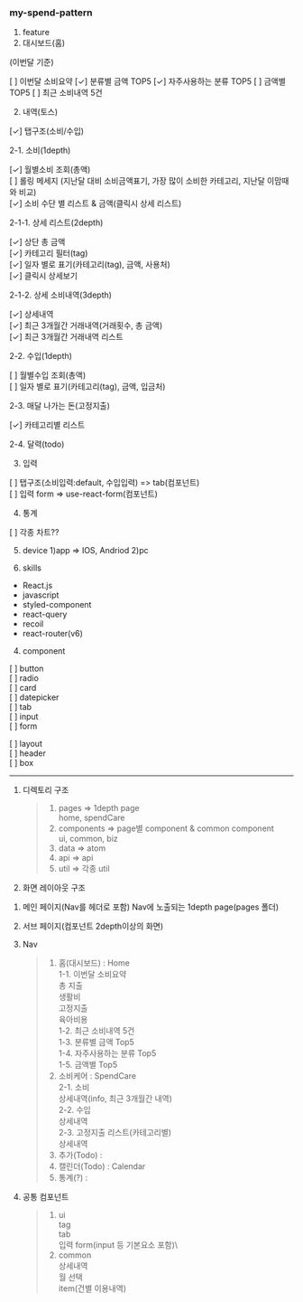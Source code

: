 ### my-spend-pattern

1. feature
1. 대시보드(홈)

(이번달 기준)

[ ] 이번달 소비요약
[✓] 분류별 금액 TOP5
[✓] 자주사용하는 분류 TOP5
[ ] 금액별 TOP5
[ ] 최근 소비내역 5건

2.  내역(토스)

[✓] 탭구조(소비/수입)

2-1. 소비(1depth)

[✓] 월별소비 조회(총액)\
[ ] 롤링 메세지 (지난달 대비 소비금액표기, 가장 많이 소비한 카테고리, 지난달 이맘때와 비교)\
[✓] 소비 수단 별 리스트 & 금액(클릭시 상세 리스트)

2-1-1. 상세 리스트(2depth)

[✓] 상단 총 금액\
[✓] 카테고리 필터(tag)\
[✓] 일자 별로 표기(카테고리(tag), 금액, 사용처)\
[✓] 클릭시 상세보기

2-1-2. 상세 소비내역(3depth)

[✓] 상세내역\
[✓] 최근 3개월간 거래내역(거래횟수, 총 금액)\
[✓] 최근 3개월간 거래내역 리스트

2-2. 수입(1depth)

[ ] 월별수입 조회(총액)\
[ ] 일자 별로 표기(카테고리(tag), 금액, 입금처)

2-3. 매달 나가는 돈(고정지출)

[✓] 카테고리별 리스트

2-4. 달력(todo)

3.  입력

[ ] 탭구조(소비입력:default, 수입입력) => tab(컴포넌트)\
[ ] 입력 form => use-react-form(컴포넌트)

4. 통계

[ ] 각종 차트??

5. device
   1)app => IOS, Andriod
   2)pc

6. skills

- React.js
- javascript
- styled-component
- react-query
- recoil
- react-router(v6)

4. component

[ ] button\
[ ] radio\
[ ] card\
[ ] datepicker\
[ ] tab\
[ ] input\
[ ] form

[ ] layout\
[ ] header\
[ ] box

---

1. 디렉토리 구조

   > 1. pages => 1depth page\
   >    home, spendCare
   > 2. components => page별 component & common component\
   >    ui, common, biz
   > 3. data => atom
   > 4. api => api
   > 5. util => 각종 util

2. 화면 레이아웃 구조

1) 메인 페이지(Nav를 헤더로 포함)
   Nav에 노출되는 1depth page(pages 폴더)

2) 서브 페이지(컴포넌트 2depth이상의 화면)

3) Nav

   > 1. 홈(대시보드) : Home\
   >    1-1. 이번달 소비요약\
   >     총 지출\
   >     생활비\
   >     고정지출\
   >     육아비용\
   >    1-2. 최근 소비내역 5건\
   >    1-3. 분류별 금액 Top5\
   >    1-4. 자주사용하는 분류 Top5\
   >    1-5. 금액별 Top5
   > 2. 소비케어 : SpendCare\
   >    2-1. 소비\
   >    상세내역(info, 최근 3개월간 내역)\
   >    2-2. 수입\
   >    상세내역\
   >    2-3. 고정지출 리스트(카테고리별)\
   >    상세내역
   > 3. 추가(Todo) :
   > 4. 캘린더(Todo) : Calendar
   > 5. 통계(?) :

4) 공통 컴포넌트
   > 1. ui\
   >    tag\
   >    tab\
   >    입력 form(input 등 기본요소 포함)\
   > 2. common\
   >    상세내역\
   >    월 선택\
   >    item(건별 이용내역)
